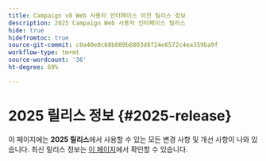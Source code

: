 ```yaml
---
title: Campaign v8 Web 사용자 인터페이스 이전 릴리스 정보
description: 2025 Campaign Web 사용자 인터페이스 릴리스
hide: true
hidefromtoc: true
source-git-commit: c0a40e8c68b009b6803d8f24e6572c4ea359ba9f
workflow-type: tm+mt
source-wordcount: '36'
ht-degree: 69%

---
```


# 2025 릴리스 정보 {#2025-release}

이 페이지에는 **2025 릴리스**&#x200B;에서 사용할 수 있는 모든 변경 사항 및 개선 사항이 나와 있습니다. 최신 릴리스 정보는 [이 페이지](release-notes.md)에서 확인할 수 있습니다.

